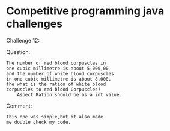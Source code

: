 # Competitive programming java challenges

Challenge 12:

Question:
	
	The number of red blood corpuscles in 
	one cubic millimetre is about 5,000,00
	and the number of white blood corpuscles
	in one cubic millimetre is about 8,000. 
	the what is the ration of white blood 
	corpuscles to red blood Corpuscles?
        Aspect Ration should be as a int value.

Comment:
	
	This one was simple,but it also made
	me double check my code.